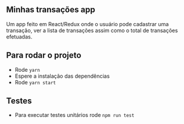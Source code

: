 ## Minhas transações app
Um app feito em React/Redux onde o usuário pode cadastrar uma transação, ver a lista de transações assim como o total de transações efetuadas.

## Para rodar o projeto
 - Rode `yarn`
 - Espere a instalação das dependências
 - Rode `yarn start`

## Testes
  - Para executar testes unitários rode `npm run test`
